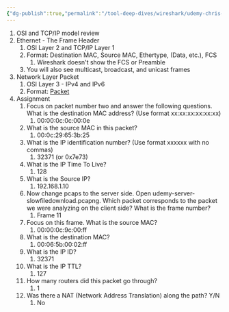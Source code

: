 ```yaml
---
{"dg-publish":true,"permalink":"/tool-deep-dives/wireshark/udemy-chris-greer/s06-anatomy-of-a-packet/","noteIcon":""}
---
```


1. OSI and TCP/IP model review
2. Ethernet - The Frame Header
	1. OSI Layer 2 and TCP/IP Layer 1
	2. Format: Destination MAC, Source MAC, Ethertype, (Data, etc.), FCS
		1. Wireshark doesn't show the FCS or Preamble
	3. You will also see multicast, broadcast, and unicast frames
3. Network Layer Packet
	1. OSI Layer 3 - IPv4 and IPv6
	2. Format: [Packet](https://ccnadefinitions.com/ccna/20-definitions/packet/)
4. Assignment
	1. Focus on packet number two and answer the following questions. What is the destination MAC address? (Use format xx:xx:xx:xx:xx:xx)
		1. 00:00:0c:0c:00:0e
	2. What is the source MAC in this packet?
		1. 00:0c:29:65:3b:25
	3. What is the IP identification number? (Use format xxxxxx with no commas)
		1. 32371 (or 0x7e73)
	4. What is the IP Time To Live?
		1. 128
	5. What is the Source IP?
		1. 192.168.1.10
	6. Now change pcaps to the server side. Open udemy-server-slowfiledownload.pcapng. Which packet corresponds to the packet we were analyzing on the client side? What is the frame number?
		1. Frame 11 
	7. Focus on this frame. What is the source MAC?
		1. 00:00:0c:9c:00:ff
	8. What is the destination MAC?
		1. 00:06:5b:00:02:ff
	9. What is the IP ID?
		1. 32371
	10. What is the IP TTL?
		1. 127
	11. How many routers did this packet go through?
		1. 1
	12. Was there a NAT (Network Address Translation) along the path? Y/N
		1. No